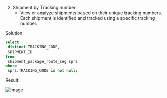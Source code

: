 2. Shipment by Tracking number:
    * View or analyze shipments based on their unique tracking numbers. Each shipment is identified and tracked using a specific tracking number.
  
 Solution:
 ```SQL
select 
  distinct TRACKING_CODE, 
  SHIPMENT_ID 
from 
  shipment_package_route_seg sprs 
where 
  sprs.TRACKING_CODE is not null;

```

Result:

![image](https://github.com/Nishtha-Jain-1119/Training-Assignment/assets/127538617/50edf901-7494-465d-a192-a0b384a02464)
